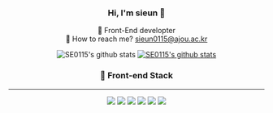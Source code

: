 <!--
**SE0115/SE0115** is a ✨ _special_ ✨ repository because its `README.md` (this file) appears on your GitHub profile.

Here are some ideas to get you started:

- 🔭 I’m currently working on ...
- 🌱 I’m currently learning ...
- 👯 I’m looking to collaborate on ...
- 🤔 I’m looking for help with ...
- 💬 Ask me about ...
- 📫 How to reach me: ...
- 😄 Pronouns: ...
- ⚡ Fun fact: ...
-->

<div align=center>
  
  ### Hi, I'm sieun 👋
  🌱 Front-End developter<br/>
  📧 How to reach me? sieun0115@ajou.ac.kr
  <br/>
  
  ![SE0115's github stats](https://github-readme-stats.vercel.app/api?username=SE0115&theme=graywhite&show_icons=true)&nbsp;[![SE0115's github stats](https://github-readme-stats.vercel.app/api/top-langs/?username=SE0115&show_icons=true&title_color=004386&icon_color=004386&layout=compact)](https://github.com/SE0115)<br/>
<!--   [![Solved.ac 프로필](http://mazassumnida.wtf/api/v2/generate_badge?boj=sieun0115)](https://solved.ac/sieun0115) -->

  ### 🎪 Front-end Stack
  <hr />
  <img src="https://img.shields.io/badge/HTML-E34F26?style=for-the-badge&logo=HTML5&logoColor=white"/>&nbsp;<img src="https://img.shields.io/badge/CSS-1572B6?style=for-the-badge&logo=CSS3&logoColor=white"/>&nbsp;<img src="https://img.shields.io/badge/SCSS-CC6699?style=for-the-badge&logo=sass&logoColor=white"/>&nbsp;<img src="https://img.shields.io/badge/JavaScript-F7DF1E?style=for-the-badge&logo=JavaScript&logoColor=white"/>&nbsp;<img src="https://img.shields.io/badge/React-61DAFB?style=for-the-badge&logo=REACT&logoColor=white"/>&nbsp;<img src="https://img.shields.io/badge/Vue-4FC08D?style=for-the-badge&logo=Vue.js&logoColor=white"/>
  
  </div>
